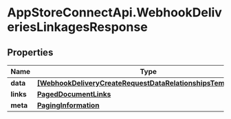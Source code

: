 # AppStoreConnectApi.WebhookDeliveriesLinkagesResponse

## Properties

Name | Type | Description | Notes
------------ | ------------- | ------------- | -------------
**data** | [**[WebhookDeliveryCreateRequestDataRelationshipsTemplateData]**](WebhookDeliveryCreateRequestDataRelationshipsTemplateData.md) |  | 
**links** | [**PagedDocumentLinks**](PagedDocumentLinks.md) |  | 
**meta** | [**PagingInformation**](PagingInformation.md) |  | [optional] 


